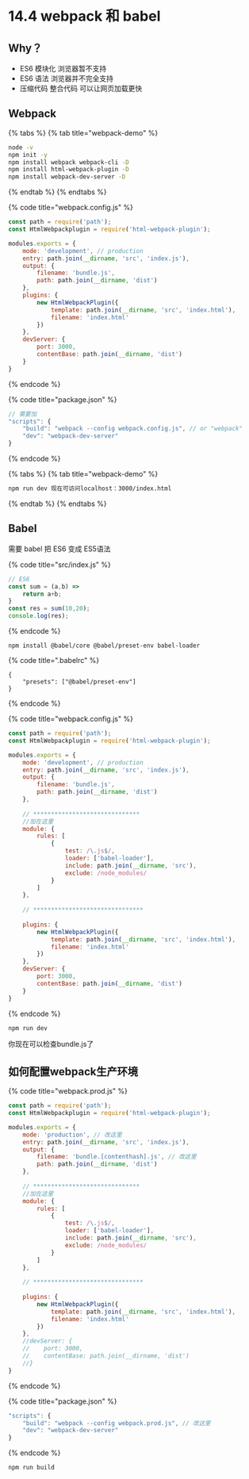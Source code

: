 # 14.4 webpack 和 babel

## Why？

* ES6 模块化     浏览器暂不支持
* ES6 语法         浏览器并不完全支持
* 压缩代码 整合代码 可以让网页加载更快

## Webpack

{% tabs %}
{% tab title="webpack-demo" %}
```bash
node -v
npm init -y
npm install webpack webpack-cli -D
npm install html-webpack-plugin -D
npm install webpack-dev-server -D
```
{% endtab %}
{% endtabs %}

{% code title="webpack.config.js" %}
```javascript
const path = require('path');
const HtmlWebpackplugin = require('html-webpack-plugin');

modules.exports = {
    mode: 'development', // production
    entry: path.join(__dirname, 'src', 'index.js'),
    output: {
        filename: 'bundle.js',
        path: path.join(__dirname, 'dist')
    },
    plugins: {
        new HtmlWebpackPlugin({
            template: path.join(__dirname, 'src', 'index.html'),
            filename: 'index.html'
        })
    },
    devServer: {
        port: 3000,
        contentBase: path.join(__dirname, 'dist')
    }
}
```
{% endcode %}

{% code title="package.json" %}
```javascript
// 需要加
"scripts": {
    "build": "webpack --config webpack.config.js", // or "webpack"
    "dev": "webpack-dev-server"
}
```
{% endcode %}

{% tabs %}
{% tab title="webpack-demo" %}
```bash
npm run dev 现在可访问localhost：3000/index.html
```
{% endtab %}
{% endtabs %}



## Babel

需要 babel 把 ES6 变成 ES5语法

{% code title="src/index.js" %}
```javascript
// ES6 
const sum = (a,b) => 
    return a+b;
}
const res = sum(10,20);
console.log(res);
```
{% endcode %}

```text
npm install @babel/core @babel/preset-env babel-loader
```

{% code title=".babelrc" %}
```text
{
    "presets": ["@babel/preset-env"]
}
```
{% endcode %}

{% code title="webpack.config.js" %}
```javascript
const path = require('path');
const HtmlWebpackplugin = require('html-webpack-plugin');

modules.exports = {
    mode: 'development', // production
    entry: path.join(__dirname, 'src', 'index.js'),
    output: {
        filename: 'bundle.js',
        path: path.join(__dirname, 'dist')
    },
    
    // ******************************
    //加在这里
    module: {
        rules: [
            {
                test: /\.js$/,
                loader: ['babel-loader'],
                include: path.join(__dirname, 'src'),
                exclude: /node_modules/
            }
        ]
    },
    
    // *******************************
    
    plugins: {
        new HtmlWebpackPlugin({
            template: path.join(__dirname, 'src', 'index.html'),
            filename: 'index.html'
        })
    },
    devServer: {
        port: 3000,
        contentBase: path.join(__dirname, 'dist')
    }
}
```
{% endcode %}

```javascript
npm run dev
```

你现在可以检查bundle.js了

## 如何配置webpack生产环境

{% code title="webpack.prod.js" %}
```javascript
const path = require('path');
const HtmlWebpackplugin = require('html-webpack-plugin');

modules.exports = {
    mode: 'production', // 改这里
    entry: path.join(__dirname, 'src', 'index.js'),
    output: {
        filename: 'bundle.[contenthash].js', // 改这里
        path: path.join(__dirname, 'dist')
    },
    
    // ******************************
    //加在这里
    module: {
        rules: [
            {
                test: /\.js$/,
                loader: ['babel-loader'],
                include: path.join(__dirname, 'src'),
                exclude: /node_modules/
            }
        ]
    },
    
    // *******************************
    
    plugins: {
        new HtmlWebpackPlugin({
            template: path.join(__dirname, 'src', 'index.html'),
            filename: 'index.html'
        })
    },
    //devServer: {
    //    port: 3000,
    //    contentBase: path.join(__dirname, 'dist')
    //}
}
```
{% endcode %}

{% code title="package.json" %}
```javascript
"scripts": {
    "build": "webpack --config webpack.prod.js", // 改这里
    "dev": "webpack-dev-server"
}
```
{% endcode %}

```javascript
npm run build
```

